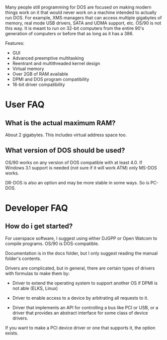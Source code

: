 Many people still programming for DOS are focused on making modern things work on it that would never work on a machine intended to actually run DOS. For example, XMS managers that can access multiple gigabytes of memory, real mode USB drivers, SATA and UDMA support, etc. OS/90 is not this way. It is meant to run on 32-bit computers from the entire 90's generation of computers or before that as long as it has a 386.

Features:
- GUI
- Advanced preemptive multitasking
- Reentrant and multithreaded kernel design
- Virtual memory
- Over 2GB of RAM available
- DPMI and DOS program compatibility
- 16-bit driver compatibility


# User FAQ

## What is the actual maximum RAM?

About 2 gigabytes. This includes virtual address space too.

## What version of DOS should be used?

OS/90 works on any version of DOS compatible with at least 4.0. If Windows 3.1 support is needed (not sure if it will work ATM) only MS-DOS works.

DR-DOS is also an option and may be more stable in some ways. So is PC-DOS.

# Developer FAQ

## How do i get started?

For userspace software, I suggest using either DJGPP or Open Watcom to compile programs. OS/90 is DOS-compatible.

Documentation is in the docs folder, but I only suggest reading the manual folder's contents.

Drivers are complicated, but in general, there are certain types of drivers with formulas to make them by:

- Driver to extend the operating system to support another OS if DPMI is not able (ELKS, Linux)

- Driver to enable access to a device by arbitrating all requests to it.

- Driver that implements an API for controlling a bus like PCI or USB, or a driver that provides an abstract interface for some class of device drivers.

If you want to make a PCI device driver or one that supports it, the option exists.

